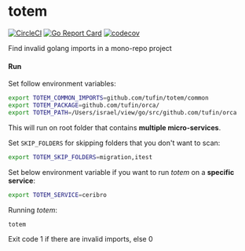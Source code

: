 # totem

[![CircleCI](https://circleci.com/gh/Tufin/totem.svg?style=shield)](https://circleci.com/gh/Tufin/totem)
[![Go Report Card](https://goreportcard.com/badge/github.com/tufin/totem)](https://goreportcard.com/report/github.com/tufin/totem)
[![codecov](https://codecov.io/gh/Tufin/totem/branch/master/graph/badge.svg)](https://codecov.io/gh/Tufin/totem)

Find invalid golang imports in a mono-repo project

#### Run
Set follow environment variables:
```bash
export TOTEM_COMMON_IMPORTS=github.com/tufin/totem/common
export TOTEM_PACKAGE=github.com/tufin/orca/
export TOTEM_PATH=/Users/israel/view/go/src/github.com/tufin/orca
```
This will run on root folder that contains **multiple micro-services**.

Set `SKIP_FOLDERS` for skipping folders that you don't want to scan:
```bash
export TOTEM_SKIP_FOLDERS=migration,itest
```
Set below environment variable if you want to run _totem_ on a **specific service**:
```bash
export TOTEM_SERVICE=ceribro
```
Running _totem_:
```bash
totem
```
Exit code 1 if there are invalid imports, else 0
